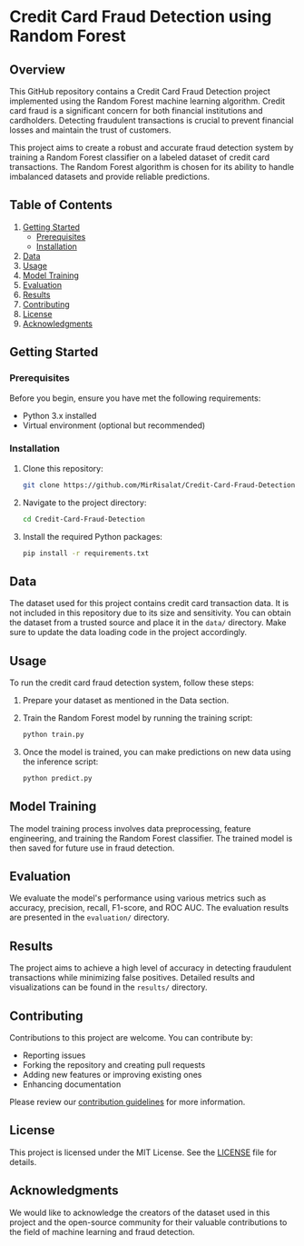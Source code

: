 # Credit Card Fraud Detection using Random Forest

## Overview

This GitHub repository contains a Credit Card Fraud Detection project implemented using the Random Forest machine learning algorithm. Credit card fraud is a significant concern for both financial institutions and cardholders. Detecting fraudulent transactions is crucial to prevent financial losses and maintain the trust of customers.

This project aims to create a robust and accurate fraud detection system by training a Random Forest classifier on a labeled dataset of credit card transactions. The Random Forest algorithm is chosen for its ability to handle imbalanced datasets and provide reliable predictions.

## Table of Contents

1. [Getting Started](#getting-started)
   - [Prerequisites](#prerequisites)
   - [Installation](#installation)
2. [Data](#data)
3. [Usage](#usage)
4. [Model Training](#model-training)
5. [Evaluation](#evaluation)
6. [Results](#results)
7. [Contributing](#contributing)
8. [License](#license)
9. [Acknowledgments](#acknowledgments)

## Getting Started

### Prerequisites

Before you begin, ensure you have met the following requirements:

- Python 3.x installed
- Virtual environment (optional but recommended)

### Installation

1. Clone this repository:

   ```bash
   git clone https://github.com/MirRisalat/Credit-Card-Fraud-Detection.git
   ```

2. Navigate to the project directory:

   ```bash
   cd Credit-Card-Fraud-Detection
   ```

3. Install the required Python packages:

   ```bash
   pip install -r requirements.txt
   ```

## Data

The dataset used for this project contains credit card transaction data. It is not included in this repository due to its size and sensitivity. You can obtain the dataset from a trusted source and place it in the `data/` directory. Make sure to update the data loading code in the project accordingly.

## Usage

To run the credit card fraud detection system, follow these steps:

1. Prepare your dataset as mentioned in the Data section.

2. Train the Random Forest model by running the training script:

   ```bash
   python train.py
   ```

3. Once the model is trained, you can make predictions on new data using the inference script:

   ```bash
   python predict.py
   ```

## Model Training

The model training process involves data preprocessing, feature engineering, and training the Random Forest classifier. The trained model is then saved for future use in fraud detection.

## Evaluation

We evaluate the model's performance using various metrics such as accuracy, precision, recall, F1-score, and ROC AUC. The evaluation results are presented in the `evaluation/` directory.

## Results

The project aims to achieve a high level of accuracy in detecting fraudulent transactions while minimizing false positives. Detailed results and visualizations can be found in the `results/` directory.

## Contributing

Contributions to this project are welcome. You can contribute by:

- Reporting issues
- Forking the repository and creating pull requests
- Adding new features or improving existing ones
- Enhancing documentation

Please review our [contribution guidelines](CONTRIBUTING.md) for more information.

## License

This project is licensed under the MIT License. See the [LICENSE](LICENSE) file for details.

## Acknowledgments

We would like to acknowledge the creators of the dataset used in this project and the open-source community for their valuable contributions to the field of machine learning and fraud detection.
